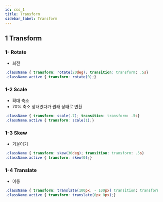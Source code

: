 ```yaml
---
id: css_1
title: Transform
sidebar_label: Transform
---
```


## 1 Transform

### 1- Rotate

-   회전

```CSS
.className { transform: rotate(20deg); transition: transform: .5s}
.className.active { transform: rotate(0);}
```

### 1-2 Scale

-   확대 축소
-   70% 축소 상태였다가 원래 상태로 변환

```CSS
.className { transform: scale(.7); transition: transform: .5s}
.className.active { transform: scale(1);}
```

### 1-3 Skew

-   기울이기

```CSS
.className { transform: skew(30deg); transition: transform: .5s}
.className.active { transform: skew(0);}
```

### 1-4 Translate

-   이동

```CSS
.className { transform: translate(100px, - 100px) transition: transform: .5s}
.className.active { transform: translate(0px 0px);}
```
